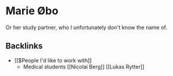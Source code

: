# Marie Øbo
Or her study partner, who I unfortunately don't know the name of.

## Backlinks
* [[$People I'd like to work with]]
	* Medical students
[[Nicolai Berg]]
[[Lukas Rytter]]

<!-- #service -->

<!-- {BearID:B6C54961-DC9A-464A-A0E8-17778458D0A1-15756-0000130BD46A8B4F} -->
